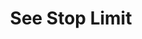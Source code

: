 ---
title: See Stop Limit
position_number: 10
type: get
description: /trade/entrust/profit-list
parameters:
    -
        name: symbol
        type: string
        mandatory: true
        default: N/A
        description: "Trading pairs (queries all trading pairs if not passed)\t"
        ranges:
    -
        name: page
        type: integer
        mandatory: false
        default: 1
        description: Page
        ranges:
    -
        name: size
        type: integer
        mandatory: false
        default: 10
        description: Quantity of a single page
        ranges:
    -
        name: startTime
        type: integer
        mandatory: false
        default: N/A
        description: Start time
        ranges:
    -
        name: endTime
        type: integer
        mandatory: false
        default: N/A
        description: End time
        ranges:
    -
        name: state
        type: string
        mandatory: true
        default: N/A
        description: >-
            Order state:NOT_TRIGGERED：New order (not triggered);TRIGGERING:Triggering;TRIGGERED:Triggered;USER_REVOCATION:User revocation;PLATFORM_REVOCATION:Platform revocation (rejection);EXPIRED:expired;UNFINISHED:Unfinished;HISTORY:(History)
        ranges: >-
            NOT_TRIGGERED;TRIGGERING;TRIGGERED;USER_REVOCATION;PLATFORM_REVOCATION;EXPIRED;UNFINISHED;HISTORY
    
content_markdown: |-

                 #### **Limit Flow Rules**

                 200/s/apikey
left_code_blocks:
    -
        code_block: "public void getMarketConfig() {\r\n\tString text = HttpUtil.get(URL + \"/data/api/v1/future-u/trade/getMarketConfig\");\r\n\tSystem.out.println(text);\r\n}"
        title: Java
        language: java
right_code_blocks:
    - code_block: |-
        {
         "msgInfo": {
            "code": "",
            "msg": ""
          },
          "msg": "",
          "data": {
            "items": [
              {
                "createdTime": 0, //Time
                "entryPrice": 0, //Open position average price
                "executedQty": 0, //Actual transaction
                "isolatedMargin": 0, //Isolated Margin
                "origQty": 0, //Quantity (Cont)
                "positionSide": "", //Position side
                "positionSize": 0, //Position quantity (Cont)
                "profitId": 0, //Order ID
                "state": "", //Order state:NOT_TRIGGERED：New order (not triggered);TRIGGERING:Triggering;TRIGGERED:Triggered;USER_REVOCATION:User revocation;PLATFORM_REVOCATION:Platform revocation (rejection);EXPIRED:expired;
                "symbol": "", //Trading pair
                "triggerProfitPrice": 0, //Stop profit price
                "triggerStopPrice": 0 //Stop loss price
              }
            ],
            "page": 0,
            "ps": 0,
            "total": 0
          },
          "code": 200
        }
      title: Response
      language: json
---